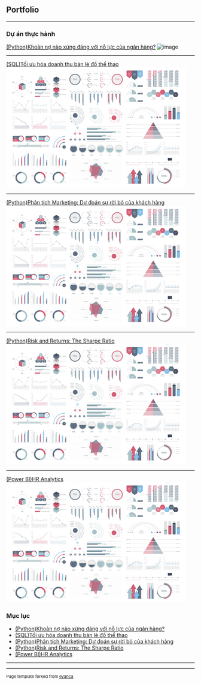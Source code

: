 ## Portfolio

---

### Dự án thực hành

[(Python)Khoản nợ nào xứng đáng với nỗ lực của ngân hàng?](/Project#1)
![image](https://user-images.githubusercontent.com/118591981/203533781-7f60f923-392f-4744-8954-dc5ee6034d4f.png)

---
[(SQL)Tối ưu hóa doanh thu bán lẻ đồ thể thao](/pdf/sample_presentation.pdf)
<img src="images/dummy_thumbnail.jpg?raw=true"/>

---
[(Python)Phân tích Marketing: Dự đoán sự rời bỏ của khách hàng](http://example.com/)
<img src="images/dummy_thumbnail.jpg?raw=true"/>

---
[(Python)Risk and Returns: The Sharpe Ratio](/sample_page)
<img src="images/dummy_thumbnail.jpg?raw=true"/>

---
[(Power BI)HR Analytics](/sample_page)
<img src="images/dummy_thumbnail.jpg?raw=true"/>

### Mục lục

- [(Python)Khoản nợ nào xứng đáng với nỗ lực của ngân hàng?](http://example.com/)
- [(SQL)Tối ưu hóa doanh thu bán lẻ đồ thể thao](http://example.com/)
- [(Python)Phân tích Marketing: Dự đoán sự rời bỏ của khách hàng](http://example.com/)
- [(Python)Risk and Returns: The Sharpe Ratio](http://example.com/)
- [(Power BI)HR Analytics](http://example.com/)

---




---
<p style="font-size:11px">Page template forked from <a href="https://github.com/evanca/quick-portfolio">evanca</a></p>
<!-- Remove above link if you don't want to attibute -->
